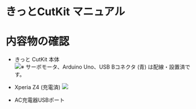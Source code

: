 # きっとCutKit マニュアル

# 内容物の確認
- きっと CutKit 本体
![※ サーボモータ、Arduino Uno、USB Bコネクタ (青) は配線・設置済です。](https://paper-attachments.dropbox.com/s_7E8E38580FA5BB31E29905DCC8426CF8EF87869136720214B52596613B57A626_1599427878733_image1.jpg)

- Xperia Z4 (充電済)
![](https://paper-attachments.dropbox.com/s_7E8E38580FA5BB31E29905DCC8426CF8EF87869136720214B52596613B57A626_1599427912396_image2.jpg)

- AC充電器USBポート

